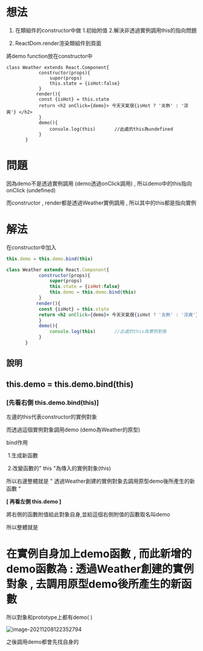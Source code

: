 # 想法

1. 在類組件的constructor中做   1.初始附值  2.解決非透過實例調用this的指向問題

2. ReactDom.render渲染類組件到頁面

將demo function放在constructor中

```JSX
class Weather extends React.Component{
            constructor(props){
                super(props)
                this.state = {isHot:false}
            }
           render(){
            const {isHot} = this.state
            return <h2 onClick={demo}> 今天天氣很{isHot ? '炎熱' : '涼爽'} </h2>
            }
            demo(){
                console.log(this)		//此處的this為undefined
            }
       }
```

# 問題

因為demo不是透過實例調用 (demo透過onClick調用) , 所以demo中的this指向onClick (undefined)

而constructor , render都是透過Weather實例調用 , 所以其中的this都是指向實例

# 解法

在constructor中加入

```jsx
this.demo = this.demo.bind(this)
```

```jsx
class Weather extends React.Component{
            constructor(props){
                super(props)
                this.state = {isHot:false}
                this.demo = this.demo.bind(this)
            }
           render(){
            const {isHot} = this.state
            return <h2 onClick={demo}> 今天天氣很{isHot ? '炎熱' : '涼爽'} </h2>
            }
            demo(){
                console.log(this)		//此處的this為實例對象
            }
       }
```

## 說明

## this.demo  =  this.demo.bind(this)



### **[先看右側  this.demo.bind(this)]**

左邊的this代表constructor的實例對象

而透過這個實例對象調用demo (demo為Weather的原型)

bind作用  

​	1.生成新函數   

​	2.改變函數的" this "為傳入的實例對象(this)

所以右邊整體就是 " 透過Weather創建的實例對象去調用原型demo後所產生的新函數 "



**[ 再看左側  this.demo ]**

將右側的函數附值給此對象自身,並給這個右側附值的函數取名叫demo

所以整體就是

# 在實例自身加上demo函數 , 而此新增的demo函數為 : 透過Weather創建的實例對象 , 去調用原型demo後所產生的新函數



所以對象和prototype上都有demo( )

![image-20211208122352794](C:\Users\Cray.Hung\AppData\Roaming\Typora\typora-user-images\image-20211208122352794.png)

之後調用demo都會先找自身的

